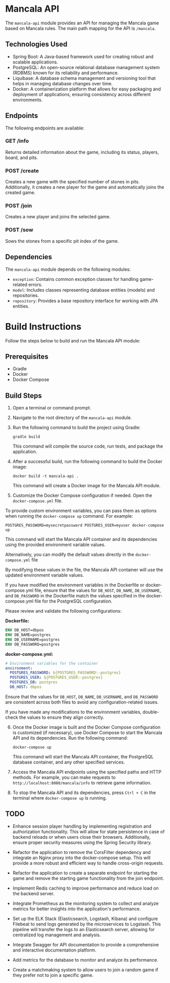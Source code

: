 # Mancala API

The `mancala-api` module provides an API for managing the Mancala game based on Mancala rules. The main path mapping for
the API is `/mancala`.

## Technologies Used

- Spring Boot: A Java-based framework used for creating robust and scalable applications.
- PostgreSQL: An open-source relational database management system (RDBMS) known for its reliability and performance.
- Liquibase: A database schema management and versioning tool that helps in managing database changes over time.
- Docker: A containerization platform that allows for easy packaging and deployment of applications, ensuring
  consistency across different environments.

## Endpoints

The following endpoints are available:

### GET /info

Returns detailed information about the game, including its status, players, board, and pits.

### POST /create

Creates a new game with the specified number of stones in pits. Additionally, it creates a new player for the game and
automatically joins the created game.

### POST /join

Creates a new player and joins the selected game.

### POST /sow

Sows the stones from a specific pit index of the game.

## Dependencies

The `mancala-api` module depends on the following modules:

- `exception`: Contains common exception classes for handling game-related errors.
- `model`: Includes classes representing database entities (models) and repositories.
- `repository`: Provides a base repository interface for working with JPA entities.

# Build Instructions

Follow the steps below to build and run the Mancala API module:

## Prerequisites

- Gradle
- Docker
- Docker Compose

## Build Steps

1. Open a terminal or command prompt.

2. Navigate to the root directory of the `mancala-api` module.

3. Run the following command to build the project using Gradle:

   ```
   gradle build
   ```

   This command will compile the source code, run tests, and package the application.

4. After a successful build, run the following command to build the Docker image:

   ```
   docker build -t mancala-api .
   ```

   This command will create a Docker image for the Mancala API module.

5. Customize the Docker Compose configuration if needed. Open the `docker-compose.yml` file.

To provide custom environment variables, you can pass them as options when running the `docker-compose up` command.
For example:

   ```
   POSTGRES_PASSWORD=mysecretpassword POSTGRES_USER=myuser docker-compose up
   ```

This command will start the Mancala API container and its dependencies using the provided environment variable
values.

Alternatively, you can modify the default values directly in the `docker-compose.yml` file

By modifying these values in the file, the Mancala API container will use the updated environment variable values.

If you have modified the environment variables in the Dockerfile or docker-compose.yml file, ensure that the values
for `DB_HOST`, `DB_NAME`, `DB_USERNAME`, and `DB_PASSWORD` in the Dockerfile match the values specified in the
docker-compose.yml file for the PostgreSQL configuration.

Please review and validate the following configurations:

**Dockerfile:**

```dockerfile
ENV DB_HOST=dbpos
ENV DB_NAME=postgres
ENV DB_USERNAME=postgres
ENV DB_PASSWORD=postgres
```

**docker-compose.yml:**

```yaml
# Environment variables for the container
environment:
  POSTGRES_PASSWORD: ${POSTGRES_PASSWORD:-postgres}
  POSTGRES_USER: ${POSTGRES_USER:-postgres}
  POSTGRES_DB: postgres
  DB_HOST: dbpos
```

Ensure that the values for `DB_HOST`, `DB_NAME`, `DB_USERNAME`, and `DB_PASSWORD` are consistent across both files to
avoid any configuration-related issues.

If you have made any modifications to the environment variables, double-check the values to ensure they align correctly.

6. Once the Docker image is built and the Docker Compose configuration is customized (if necessary), use Docker Compose
   to start the Mancala API and its dependencies. Run the following command:

   ```
   docker-compose up
   ```

   This command will start the Mancala API container, the PostgreSQL database container, and any other specified
   services.

7. Access the Mancala API endpoints using the specified paths and HTTP methods. For example, you can make requests
   to `http://localhost:8080/mancala/info` to retrieve game information.

8. To stop the Mancala API and its dependencies, press `Ctrl + C` in the terminal where `docker-compose up` is running.

## TODO

- Enhance session player handling by implementing registration and authorization functionality. This will allow for
  state persistence in case of backend reloads or when users close their browsers. Additionally, ensure proper security
  measures using the Spring Security library.

- Refactor the application to remove the CorsFilter dependency and integrate an Nginx proxy into the docker-compose
  setup. This will provide a more robust and efficient way to handle cross-origin requests.

- Refactor the application to create a separate endpoint for starting the game and remove the starting game
  functionality
  from the join endpoint.

- Implement Redis caching to improve performance and reduce load on the backend server.

- Integrate Prometheus as the monitoring system to collect and analyze metrics for better insights into the
  application's performance.

- Set up the ELK Stack (Elasticsearch, Logstash, Kibana) and configure Filebeat to send logs generated by the
  microservices to Logstash. This pipeline will transfer the logs to an Elasticsearch server, allowing for centralized
  log management and analysis.

- Integrate Swagger for API documentation to provide a comprehensive and interactive documentation platform.

- Add metrics for the database to monitor and analyze its performance.

- Create a matchmaking system to allow users to join a random game if they prefer not to join a specific game.
